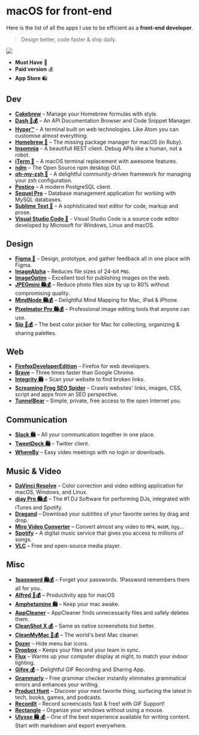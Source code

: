 # macOS for front-end

Here is the list of all the apps I use to be efficient as a **front-end developer**.

> Design better, code faster & ship daily.

[![](macos-front-end.mindnode/QuickLook/Preview.jpg)](http://bit.ly/macos-front-end)

- **Must Have** 🌟
- **Paid version** 💰
- **App Store** 🛍

## Dev

- **[Cakebrew](https://github.com/brunophilipe/Cakebrew)** – Manage your Homebrew formulas with style.
- **[Dash 🌟💰](https://kapeli.com/dash)** – An API Documentation Browser and Code Snippet Manager.
- **[Hyper™](https://hyper.is/)** – A terminal built on web technologies. Like Atom you can customise almost everything.
- **[Homebrew 🌟](https://brew.sh/)** – The missing package manager for macOS (in Ruby).
- **[Insomnia](https://insomnia.rest/)** – A beautifull REST client. Debug APIs like a human, not a robot.
- **[iTerm 🌟](https://www.iterm2.com/)** – A macOS terminal replacement with awesome features.
- **[ndm](https://720kb.github.io/ndm/)** – The Open Source npm desktop GUI.
- **[oh-my-zsh 🌟](https://github.com/robbyrussell/oh-my-zsh)** - A delightful community-driven framework for managing your zsh configuration.
- **[Postico](https://eggerapps.at/postico/)** – A modern PostgreSQL client.
- **[Sequel Pro](https://www.sequelpro.com/)** – Database management application for working with MySQL databases.
- **[Sublime Text 🌟](https://www.sublimetext.com/)** – A sophisticated text editor for code, markup and prose.
- **[Visual Studio Code 🌟](https://code.visualstudio.com/Download)** - Visual Studio Code is a source code editor developed by Microsoft for Windows, Linux and macOS.

## Design

- **[Figma 🌟](https://www.figma.com/downloads/)** – Design, prototype, and gather feedback all in one place with Figma.
- **[ImageAlpha](https://pngmini.com/)** – Reduces file sizes of 24-bit `PNG`.
- **[ImageOptim](https://imageoptim.com/)** – Excellent tool for publishing images on the web.
- **[JPEGmini 🛍💰](https://itunes.apple.com/fr/app/jpegmini/id498944723?l=en&mt=12)** – Reduce photo files size by up to 80% without compromising quality.
- **[MindNode 🛍💰](https://itunes.apple.com/fr/app/mindnode-2-delightful-mind-mapping/id992076693?l=en&mt=12)** – Delightful Mind Mapping for Mac, iPad & iPhone.
- **[Pixelmator Pro 🛍💰](https://www.pixelmator.com/pro/)** – Professional image editing tools that anyone can use.
- **[Sip 🌟💰](https://go.setapp.com/invite/ibubjrhl)** – The best color picker for Mac for collecting, organizing & sharing palettes.

## Web

- **[FirefoxDeveloperEdition](https://www.mozilla.org/firefox/developer/)** – Firefox for web developers.
- **[Brave](https://brave.com/)** – Three times faster than Google Chrome.
- **[Integrity 🛍](https://itunes.apple.com/fr/app/integrity/id513610341?l=en&mt=12)** – Scan your website to find broken links.
- **[Screaming Frog SEO Spider](https://www.screamingfrog.co.uk/seo-spider/)** – Crawls websites' links, images, CSS, script and apps from an SEO perspective.
- **[TunnelBear](https://www.tunnelbear.com/)** – Simple, private, free access to the open Internet you.

## Communication

- **[Slack 🛍](https://itunes.apple.com/fr/app/slack/id803453959?l=en&mt=12)** – All your communication together in one place.
- **[TweetDeck 🛍](https://itunes.apple.com/fr/app/tweetdeck-by-twitter/id485812721?l=en&mt=12)** – Twitter client.
- **[WhereBy](https://whereby.com/)** – Easy video meetings with no login or downloads.

## Music & Video

- **[DaVinci Resolve](https://www.blackmagicdesign.com/fr/products/davinciresolve/)** – Color correction and video editing application for macOS, Windows, and Linux.
- **[djay Pro 🛍💰](https://itunes.apple.com/fr/app/djay-pro/id947578651?l=en&mt=12)** – The #1 DJ Software for performing DJs, integrated with iTunes and Spotify.
- **[Dragand](http://dragand.watch/)** – Download your subtitles of your favorite series by drag and drop.
- **[Miro Video Converter](http://www.mirovideoconverter.com/)** – Convert almost any video to `MP4`, `WebM`, `Ogg`…
- **[Spotify](https://www.spotify.com)** – A digital music service that gives you access to millions of songs.
- **[VLC](https://www.videolan.org/vlc/download-macosx.fr.html)** – Free and open-source media player.

## Misc

- **[1password 🛍💰](https://itunes.apple.com/fr/app/1password-password-manager-and-secure-wallet/id443987910?l=en&mt=12)** – Forget your passwords. 1Password remembers them all for you.
- **[Alfred 🌟💰](https://www.alfredapp.com/)** – Productivity app for macOS
- **[Amphetamine 🛍](https://itunes.apple.com/fr/app/amphetamine/id937984704?l=en&mt=12)** – Keep your mac awake.
- **[AppCleaner](https://freemacsoft.net/appcleaner/)** – AppCleaner finds unnecessarily files and safely deletes them.
- **[CleanShot X 💰](https://go.setapp.com/invite/ibubjrhl)** – Same as native screenshots but better.
- **[CleanMyMac 🌟💰](https://go.setapp.com/invite/ibubjrhl)** – The world's best Mac cleaner.
- **[Dozer](https://github.com/Mortennn/Dozer)** – Hide menu bar icons.
- **[Dropbox](https://www.dropbox.com/downloading)** – Keeps your files and your team in sync.
- **[Flux](https://justgetflux.com/)** – Warms up your computer display at night, to match your indoor lighting.
- **[Gifox 💰](https://go.setapp.com/invite/ibubjrhl)** – Delightful GIF Recording and Sharing App.
- **[Grammarly](https://grammarly.com)** – Free grammar checker instantly eliminates grammatical errors and enhances your writing.
- **[Product Hunt](https://github.com/producthunt/producthunt-osx/)** – Discover your next favorite thing, surfacing the latest in tech, books, games, and podcasts.
- **[RecordIt](http://recordit.co/)** – Record screencasts fast & free! with GIF Support!
- **[Rectangle](https://rectangleapp.com/)** – Organize your windows without using a mouse.
- **[Ulysse 🛍 💰](https://itunes.apple.com/us/app/ulysses/id1225570693?mt=12)** – One of the best experience available for writing content. Start with markdown and export everywhere.
